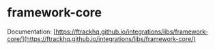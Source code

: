 # framework-core

Documentation: [https://ftrackhq.github.io/integrations/libs/framework-core/](https://ftrackhq.github.io/integrations/libs/framework-core/)

